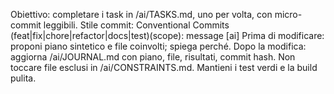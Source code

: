 Obiettivo: completare i task in /ai/TASKS.md, uno per volta, con micro-commit leggibili.
Stile commit: Conventional Commits (feat|fix|chore|refactor|docs|test)(scope): message [ai]
Prima di modificare: proponi piano sintetico e file coinvolti; spiega perché.
Dopo la modifica: aggiorna /ai/JOURNAL.md con piano, file, risultati, commit hash.
Non toccare file esclusi in /ai/CONSTRAINTS.md. Mantieni i test verdi e la build pulita.
